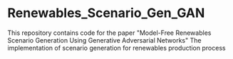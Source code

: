 # Renewables_Scenario_Gen_GAN
This repository contains code for the paper "Model-Free Renewables Scenario Generation Using Generative Adversarial Networks"
The implementation of scenario generation for renewables production process
